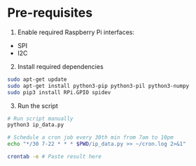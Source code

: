 # Pre-requisites

1. Enable required Raspberry Pi interfaces:
- SPI
- I2C

2. Install required dependencies

```sh
sudo apt-get update
sudo apt-get install python3-pip python3-pil python3-numpy
sudo pip3 install RPi.GPIO spidev
```

3. Run the script

```sh
# Run script manually
python3 ip_data.py

# Schedule a cron job every 30th min from 7am to 10pm
echo "*/30 7-22 * * * $PWD/ip_data.py >> ~/cron.log 2>&1"

crontab -e # Paste result here
```
